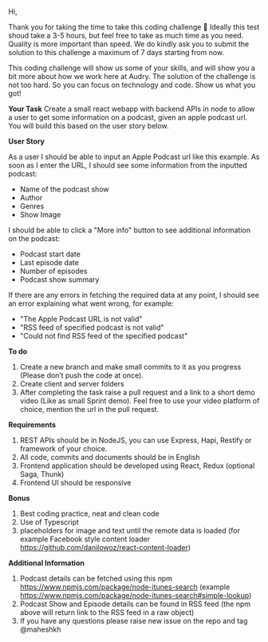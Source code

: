 Hi,

Thank you for taking the time to take this coding challenge 🙏 Ideally this test shoud take a 3-5 hours, but feel free to take as much time as you need. Quality is more important than speed. We do kindly ask you to submit the solution to this challenge a maximum of 7 days starting from now.

This coding challenge will show us some of your skills, and will show you a bit more about how we work here at Audry. The solution of the challenge is not too hard. So you can focus on technology and code. Show us what you got!

**Your Task**
Create a small react webapp with backend APIs in node to allow a user to get some information on a podcast, given an apple podcast url. You will build this based on the user story below.


**User Story**

As a user I should be able to input an Apple Podcast url like this example. As soon as I enter the URL, I should see some information from the inputted podcast:
* Name of the podcast show
* Author
* Genres
* Show Image

I should be able to click a "More info" button to see additional information on the podcast:
* Podcast start date
* Last episode date
* Number of episodes
* Podcast show summary

If there are any errors in fetching the required data at any point, I should see an error explaining what went wrong, for example:
* "The Apple Podcast URL is not valid"
* "RSS feed of specified podcast is not valid"
* "Could not find RSS feed of the specified podcast"

**To do**
1. Create a new branch and make small commits to it as you progress (Please don’t push the code at once).
2. Create client and server folders
3. After completing the task raise a pull request and a link to a short demo video (Like as small Sprint demo). Feel free to use your video platform of choice, mention the url in the pull request.

**Requirements**
1. REST APIs should be in NodeJS, you can use Express, Hapi, Restify or framework of your choice.
2. All code, commits and documents should be in English
3. Frontend application should be developed using React, Redux (optional Saga, Thunk)
4. Frontend UI should be responsive

**Bonus**
1. Best coding practice, neat and clean code
2. Use of Typescript
3. placeholders for image and text until the remote data is loaded (for example Facebook style content loader https://github.com/danilowoz/react-content-loader)

**Additional Information**
1. Podcast details can be fetched using this npm https://www.npmjs.com/package/node-itunes-search (example https://www.npmjs.com/package/node-itunes-search#simple-lookup)
2. Podcast Show and Episode details can be found in RSS feed (the npm above will return link to the RSS feed in a raw object)
3. If you have any questions please raise new issue on the repo and tag @maheshkh
